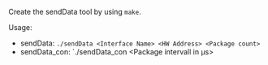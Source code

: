 Create the sendData tool by using `make`.

Usage:
  * sendData: `./sendData <Interface Name> <HW Address> <Package count>`
  * sendData_con: `./sendData_con <Interface Name> <HWAddress> <Package intervall in µs>
